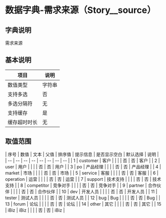 # 数据字典-需求来源（Story__source）
## 字典说明
需求来源

## 基本说明
| 项目 | 说明 |
| -- | -- |
| 数值类型 | 字符串 |
| 支持多选 | 否 |
| 多选分隔符 | 无 |
| 支持缓存 | 是 |
| 缓存超时时长 | 无 |

## 取值范围
| 序号 | 数值 | 文本 | 父值 | 排序值 | 提示信息 | 是否显示空白 | 默认选择 | 说明 |
| -- | -- | -- | -- | -- | -- | -- | -- |
| 1 | customer | 客户 |  |  |  | 否 | 否 | 客户 |
| 2 | user | 用户 |  |  |  | 否 | 否 | 用户 |
| 3 | po | 产品经理 |  |  |  | 否 | 否 | 产品经理 |
| 4 | market | 市场 |  |  |  | 否 | 否 | 市场 |
| 5 | service | 客服 |  |  |  | 否 | 否 | 客服 |
| 6 | operation | 运营 |  |  |  | 否 | 否 | 运营 |
| 7 | support | 技术支持 |  |  |  | 否 | 否 | 技术支持 |
| 8 | competitor | 竞争对手 |  |  |  | 否 | 否 | 竞争对手 |
| 9 | partner | 合作伙伴 |  |  |  | 否 | 否 | 合作伙伴 |
| 10 | dev | 开发人员 |  |  |  | 否 | 否 | 开发人员 |
| 11 | tester | 测试人员 |  |  |  | 否 | 否 | 测试人员 |
| 12 | bug | Bug |  |  |  | 否 | 否 | Bug |
| 13 | forum | 论坛 |  |  |  | 否 | 否 | 论坛 |
| 14 | other | 其它 |  |  |  | 否 | 否 | 其它 |
| 15 | iBiz | iBiz |  |  |  | 否 | 否 | iBiz |

